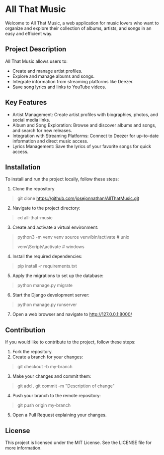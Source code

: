 # All That Music
Welcome to All That Music, a web application for music lovers who want to organize and explore their collection of albums, artists, and songs in an easy and efficient way.

## Project Description
All That Music allows users to:

- Create and manage artist profiles.
- Explore and manage albums and songs.
- Integrate information from streaming platforms like Deezer.
- Save song lyrics and links to YouTube videos.

## Key Features

- Artist Management: Create artist profiles with biographies, photos, and social media links.
- Album and Song Exploration: Browse and discover albums and songs, and search for new releases.
- Integration with Streaming Platforms: Connect to Deezer for up-to-date information and direct music access.
- Lyrics Management: Save the lyrics of your favorite songs for quick access.

## Installation
To install and run the project locally, follow these steps:

1. Clone the repository
> git clone https://github.com/josejonnathan/AllThatMusic.git
2. Navigate to the project directory: 
> cd all-that-music
3. Create and activate a virtual environment:
> python3 -m venv venv
> source venv/bin/activate  # unix
> 
> venv\Scripts\activate # windows
4. Install the required dependencies:
> pip install -r requirements.txt
5. Apply the migrations to set up the database:
> python manage.py migrate
6. Start the Django development server:
> python manage.py runserver
7. Open a web browser and navigate to http://127.0.0.1:8000/

## Contribution
If you would like to contribute to the project, follow these steps:

1. Fork the repository.
2. Create a branch for your changes:
>git checkout -b my-branch
3. Make your changes and commit them:
>git add .
>git commit -m "Description of change"
4. Push your branch to the remote repository:
>git push origin my-branch
5. Open a Pull Request explaining your changes.

## License
This project is licensed under the MIT License. See the LICENSE file for more information.


